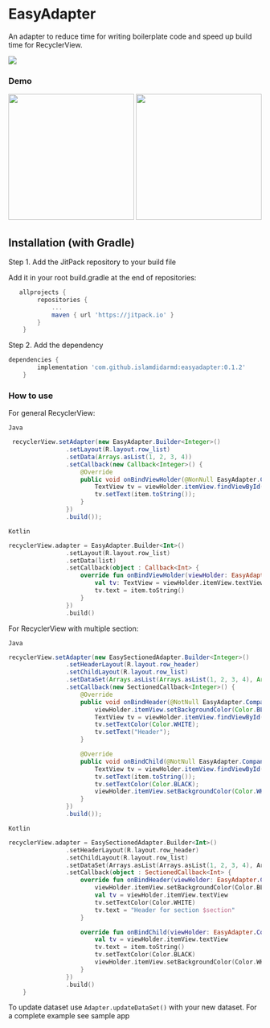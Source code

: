 # EasyAdapter
An adapter to reduce time for writing boilerplate code and speed up build time for RecyclerView.

[![](https://jitpack.io/v/islamdidarmd/easyadapter.svg)](https://jitpack.io/v/islamdidarmd/easyadapter)

### Demo
<img src="https://github.com/islamdidarmd/easyadapter/blob/master/device-2019-01-01-141001.png" width="250"> <img src="https://github.com/islamdidarmd/easyadapter/blob/master/device-2019-01-01-141017.png" width="250">

## Installation (with Gradle)
Step 1. Add the JitPack repository to your build file

Add it in your root build.gradle at the end of repositories:
```groovy
   allprojects {
		repositories {
			...
			maven { url 'https://jitpack.io' }
		}
	}
```
Step 2. Add the dependency

```groovy
dependencies {
		implementation 'com.github.islamdidarmd:easyadapter:0.1.2'
	}
```
	
### How to use

For general RecyclerView:

`Java`
```java
 recyclerView.setAdapter(new EasyAdapter.Builder<Integer>()
                .setLayout(R.layout.row_list)
                .setData(Arrays.asList(1, 2, 3, 4))
                .setCallback(new Callback<Integer>() {
                    @Override
                    public void onBindViewHolder(@NonNull EasyAdapter.Companion.ViewHolder viewHolder, @NonNull View itemView, int position, Integer item) {
                        TextView tv = viewHolder.itemView.findViewById(R.id.textView);
                        tv.setText(item.toString());
                    }
                })
                .build());

```
`Kotlin`
```kotlin
recyclerView.adapter = EasyAdapter.Builder<Int>()
                .setLayout(R.layout.row_list)
                .setData(list)
                .setCallback(object : Callback<Int> {
                    override fun onBindViewHolder(viewHolder: EasyAdapter.Companion.ViewHolder, itemView: View, position: Int, item: Int) {
                        val tv: TextView = viewHolder.itemView.textView
                        tv.text = item.toString()
                    }
                })
                .build()
```

For RecyclerView with multiple section:

`Java`
```java
recyclerView.setAdapter(new EasySectionedAdapter.Builder<Integer>()
                .setHeaderLayout(R.layout.row_header)
                .setChildLayout(R.layout.row_list)
                .setDataSet(Arrays.asList(Arrays.asList(1, 2, 3, 4), Arrays.asList(1, 2), Arrays.asList(1, 2, 3)))
                .setCallback(new SectionedCallback<Integer>() {
                    @Override
                    public void onBindHeader(@NotNull EasyAdapter.Companion.ViewHolder viewHolder, int section) {
                        viewHolder.itemView.setBackgroundColor(Color.BLACK);
                        TextView tv = viewHolder.itemView.findViewById(R.id.textView);
                        tv.setTextColor(Color.WHITE);
                        tv.setText("Header");
                    }

                    @Override
                    public void onBindChild(@NotNull EasyAdapter.Companion.ViewHolder viewHolder, int section, int positionInSection, int position, Integer item) {
                        TextView tv = viewHolder.itemView.findViewById(R.id.textView);
                        tv.setText(item.toString());
                        tv.setTextColor(Color.BLACK);
                        viewHolder.itemView.setBackgroundColor(Color.WHITE);
                    }
                })
                .build());
```

`Kotlin`
```kotlin
recyclerView.adapter = EasySectionedAdapter.Builder<Int>()
                .setHeaderLayout(R.layout.row_header)
                .setChildLayout(R.layout.row_list)
                .setDataSet(Arrays.asList(Arrays.asList(1, 2, 3, 4), Arrays.asList(1, 2), Arrays.asList(1, 2, 3)))
                .setCallback(object : SectionedCallback<Int> {
                    override fun onBindHeader(viewHolder: EasyAdapter.Companion.ViewHolder, section: Int) {
                        viewHolder.itemView.setBackgroundColor(Color.BLACK)
                        val tv = viewHolder.itemView.textView
                        tv.setTextColor(Color.WHITE)
                        tv.text = "Header for section $section"
                    }

                    override fun onBindChild(viewHolder: EasyAdapter.Companion.ViewHolder, section: Int, positionInSection: Int, position: Int, item: Int) {
                        val tv = viewHolder.itemView.textView
                        tv.text = item.toString()
                        tv.setTextColor(Color.BLACK)
                        viewHolder.itemView.setBackgroundColor(Color.WHITE)
                    }
                })
                .build()
    }
```

To update dataset use ```Adapter.updateDataSet()``` with your new dataset.
For a complete example see sample app
